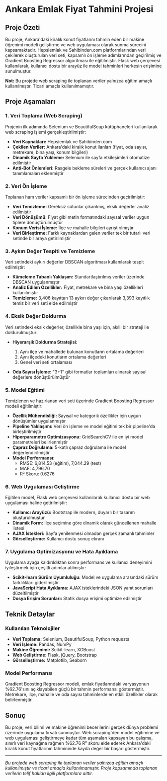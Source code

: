 # Ankara Emlak Fiyat Tahmini Projesi

## Proje Özeti

Bu proje, Ankara'daki kiralık konut fiyatlarını tahmin eden bir makine öğrenimi modeli geliştirme ve web uygulaması olarak sunma sürecini kapsamaktadır. Hepsiemlak ve Sahibinden.com platformlarından veri çekilerek oluşturulan veri seti, kapsamlı ön işleme adımlarından geçirilmiş ve Gradient Boosting Regressor algoritması ile eğitilmiştir. Flask web çerçevesi kullanılarak, kullanıcı dostu bir arayüz ile model tahminleri herkesin erişimine sunulmuştur.

**Not:** Bu projede web scraping ile toplanan veriler yalnızca eğitim amaçlı kullanılmıştır. Ticari amaçla kullanılmamıştır.

## Proje Aşamaları

### 1. Veri Toplama (Web Scraping)

Projenin ilk adımında Selenium ve BeautifulSoup kütüphaneleri kullanılarak web scraping işlemi gerçekleştirilmiştir:

- **Veri Kaynakları:** Hepsiemlak ve Sahibinden.com
- **Çekilen Veriler:** Ankara'daki kiralık konut ilanları (fiyat, oda sayısı, metrekare, bina yaşı, konum bilgileri)
- **Dinamik Sayfa Yükleme:** Selenium ile sayfa etkileşimleri otomatize edilmiştir
- **Anti-Bot Önlemleri:** Rasgele bekleme süreleri ve gerçek kullanıcı ajanı tanımlamaları eklenmiştir

### 2. Veri Ön İşleme

Toplanan ham veriler kapsamlı bir ön işleme sürecinden geçirilmiştir:

- **Veri Temizleme:** Gereksiz sütunlar çıkarılmış, eksik değerler analiz edilmiştir
- **Veri Dönüşümü:** Fiyat gibi metin formatındaki sayısal veriler uygun tiplere dönüştürülmüştür
- **Konum Verisi İşleme:** İlçe ve mahalle bilgileri ayrıştırılmıştır
- **Veri Birleştirme:** Farklı kaynaklardan gelen veriler tek bir tutarlı veri setinde bir araya getirilmiştir

### 3. Aykırı Değer Tespiti ve Temizleme

Veri setindeki aykırı değerler DBSCAN algoritması kullanılarak tespit edilmiştir:

- **Kümeleme Tabanlı Yaklaşım:** Standartlaştırılmış veriler üzerinde DBSCAN uygulanmıştır
- **Analiz Edilen Özellikler:** Fiyat, metrekare ve bina yaşı özellikleri kullanılmıştır
- **Temizleme:** 3,406 kayıttan 13 aykırı değer çıkarılarak 3,393 kayıtlık temiz bir veri seti elde edilmiştir

### 4. Eksik Değer Doldurma

Veri setindeki eksik değerler, özellikle bina yaşı için, akıllı bir strateji ile doldurulmuştur:

- **Hiyerarşik Doldurma Stratejisi:** 
  1. Aynı ilçe ve mahallede bulunan konutların ortalama değerleri 
  2. Aynı ilçedeki konutların ortalama değerleri
  3. Genel veri seti ortalaması

- **Oda Sayısı İşleme:** "3+1" gibi formatlar toplamları alınarak sayısal değerlere dönüştürülmüştür

### 5. Model Eğitimi

Temizlenen ve hazırlanan veri seti üzerinde Gradient Boosting Regressor modeli eğitilmiştir:

- **Özellik Mühendisliği:** Sayısal ve kategorik özellikler için uygun dönüşümler uygulanmıştır
- **Pipeline Yaklaşımı:** Veri ön işleme ve model eğitimi tek bir pipeline'da birleştirilmiştir
- **Hiperparametre Optimizasyonu:** GridSearchCV ile en iyi model parametreleri belirlenmiştir
- **Çapraz Doğrulama:** 5-katlı çapraz doğrulama ile model değerlendirilmiştir
- **Model Performansı:** 
  - RMSE: 6,814.53 (eğitim), 7,044.29 (test)
  - MAE: 4,796.70
  - R² Skoru: 0.6276

### 6. Web Uygulaması Geliştirme

Eğitilen model, Flask web çerçevesi kullanılarak kullanıcı dostu bir web uygulaması haline getirilmiştir:

- **Kullanıcı Arayüzü:** Bootstrap ile modern, duyarlı bir tasarım oluşturulmuştur
- **Dinamik Form:** İlçe seçimine göre dinamik olarak güncellenen mahalle listesi
- **AJAX İstekleri:** Sayfa yenilenmesi olmadan gerçek zamanlı tahminler
- **Görselleştirme:** Kullanıcı dostu sonuç ekranı

### 7. Uygulama Optimizasyonu ve Hata Ayıklama

Uygulama ayağa kaldırıldıktan sonra performans ve kullanıcı deneyimini iyileştirmek için çeşitli adımlar atılmıştır:

- **Scikit-learn Sürüm Uyumluluğu:** Model ve uygulama arasındaki sürüm farklılıkları giderilmiştir
- **JavaScript Hata Ayıklama:** AJAX isteklerindeki JSON yanıt sorunları düzeltilmiştir
- **Dosya Erişim Sorunları:** Statik dosya erişimi optimize edilmiştir

## Teknik Detaylar

### Kullanılan Teknolojiler

- **Veri Toplama:** Selenium, BeautifulSoup, Python requests
- **Veri İşleme:** Pandas, NumPy
- **Makine Öğrenimi:** Scikit-learn, XGBoost
- **Web Geliştirme:** Flask, jQuery, Bootstrap
- **Görselleştirme:** Matplotlib, Seaborn

### Model Performansı

Gradient Boosting Regressor modeli, emlak fiyatlarındaki varyasyonun %62.76'sını açıklayabilen güçlü bir tahmin performansı göstermiştir. Metrekare, ilçe, mahalle ve oda sayısı tahminlerde en etkili özellikler olarak belirlenmiştir.


## Sonuç

Bu proje, veri bilimi ve makine öğrenimi becerilerini gerçek dünya problemi üzerinde uygulama fırsatı sunmuştur. Web scraping'den model eğitimine ve web uygulaması geliştirmeye kadar tüm aşamaları kapsayan bu çalışma, sınırlı veri kaynağına rağmen %62.76 R² skoru elde ederek Ankara'daki kiralık konut fiyatlarının tahmininde kayda değer bir başarı göstermiştir.

---

*Bu projede web scraping ile toplanan veriler yalnızca eğitim amaçlı kullanılmıştır ve ticari amaçla kullanılmamıştır. Proje kapsamında toplanan verilerin telif hakları ilgili platformlara aittir.*
